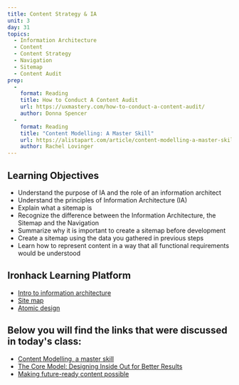 ```yaml
---
title: Content Strategy & IA
unit: 3
day: 31
topics:
  - Information Architecture
  - Content
  - Content Strategy
  - Navigation
  - Sitemap
  - Content Audit
prep:
  -
    format: Reading
    title: How to Conduct A Content Audit
    url: https://uxmastery.com/how-to-conduct-a-content-audit/
    author: Donna Spencer
  -
    format: Reading
    title: "Content Modelling: A Master Skill"
    url: https://alistapart.com/article/content-modelling-a-master-skill
    author: Rachel Lovinger
---
```


Learning Objectives
----------

- Understand the purpose of IA and the role of an information architect
- Understand the principles of Information Architecture (IA)
- Explain what a sitemap is
- Recognize the difference between the Information Architecture, the Sitemap and the Navigation
- Summarize why it is important to create a sitemap before development
- Create a sitemap using the data you gathered in previous steps
- Learn how to represent content in a way that all functional requirements would be understood


Ironhack Learning Platform
----------

- [Intro to information architecture](http://learn.ironhack.com/#/learning_unit/7033)
- [Site map](http://learn.ironhack.com/#/learning_unit/7037)
- [Atomic design](http://learn.ironhack.com/#/learning_unit/7068)


Below you will find the links that were discussed in today's class:
----------

- [Content Modelling, a master skill](https://alistapart.com/article/content-modelling-a-master-skill)
- [The Core Model: Designing Inside Out for Better Results](https://alistapart.com/article/the-core-model-designing-inside-out-for-better-results)
- [Making future-ready content possible](https://rosenfeldmedia.com/content-everywhere/content-modeling/)
